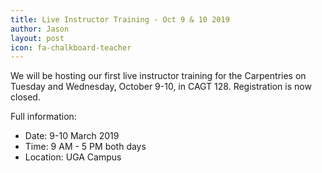```yaml
---
title: Live Instructor Training - Oct 9 & 10 2019
author: Jason
layout: post
icon: fa-chalkboard-teacher
---
```

We will be hosting our first live instructor training for the Carpentries on Tuesday and Wednesday, October 9-10, in CAGT 128. Registration is now closed. 

Full information:
* Date: 9-10 March 2019
* Time: 9 AM - 5 PM both days
* Location: UGA Campus
